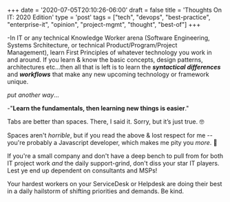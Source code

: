 +++
date = '2020-07-05T20:10:26-06:00'
draft = false
title = 'Thoughts On IT: 2020 Edition'
type = 'post'
tags = ["tech", "devops", "best-practice", "enterprise-it", "opinion", "project-mgmt", "thought", "best-of"]
+++

-In IT or any technical Knowledge Worker arena (Software Engineering, Systems Srchitecture, or technical Product/Program/Project Management), learn First Principles of whatever technology you work in and around.  If you learn & know the basic concepts, design patterns, architectures etc...then all that is left is to learn the ***syntactical differences*** and ***workflows*** that make any new upcoming technology or framework unique. <br />

*put another way*... <br />

-"**Learn the fundamentals, then learning new things is easier**." <br />

Tabs are better than spaces.  There, I said it.  Sorry, but it’s just true. 🤓 <br />

Spaces aren't *horrible*, but if you read the above & lost respect for me -- you're probably a Javascript developer, which makes me pity you *more*. 🥸 <br />

If you're a small company and don't have a deep bench to pull from for both IT project work *and* the daily support-grind, don't diss your star IT players. Lest ye end up dependent on consultants and MSPs!  <br />

Your hardest workers on your ServiceDesk or Helpdesk are doing their best in a daily hailstorm of shifting priorities and demands.  Be kind.  <br />